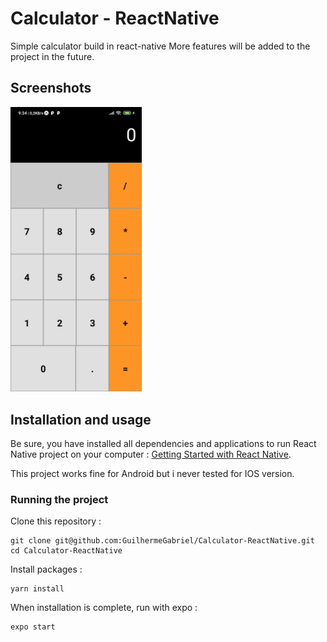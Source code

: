 # Calculator - ReactNative
Simple calculator build in react-native
More features will be added to the project in the future.

## Screenshots

<img
		width="210"
		alt="Capture 1"
		src="https://github.com/GuilhermeGabriel/Calculator-ReactNative/blob/master/screenshots/01.jpg">

## Installation and usage

Be sure, you have installed all dependencies and applications to run React Native project on your computer : [Getting Started with React Native](https://facebook.github.io/react-native/docs/getting-started).

This project works fine for Android but i never tested for IOS version.

### Running the project

Clone this repository :

```
git clone git@github.com:GuilhermeGabriel/Calculator-ReactNative.git
cd Calculator-ReactNative
```

Install packages :

```
yarn install
```

When installation is complete, run with expo :

```bash
expo start